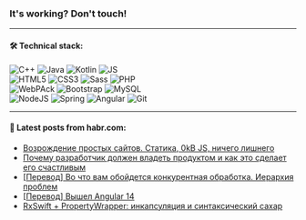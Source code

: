 ### It's working? Don't touch!

---

#### 🛠️ Technical stack:

![C++](https://img.shields.io/badge/C++-informational?logo=c%2B%2B&style=flat&logoColor=white&color=9C033A)
![Java](https://img.shields.io/badge/Java-informational?logo=java&style=flat&logoColor=white&color=007396)
![Kotlin](https://img.shields.io/badge/Kotlin-informational?logo=Kotlin&style=flat&logoColor=white&color=0095D5)
![JS](https://img.shields.io/badge/JS-informational?logo=javaScript&style=flat&logoColor=black&color=F7Df1E) <br>
![HTML5](https://img.shields.io/badge/HTML5-informational?logo=html5&style=flat&logoColor=white&color=E34F26)
![CSS3](https://img.shields.io/badge/CSS3-informational?logo=css3&style=flat&logoColor=white&color=157286)
![Sass](https://img.shields.io/badge/Saas-informational?logo=sass&style=flat&logoColor=white&color=hotpink)
![PHP](https://img.shields.io/badge/PHP-informational?logo=php&style=flat&logoColor=white&color=777BB4) <br>
![WebPAck](https://img.shields.io/badge/WebPack-informational?logo=webPack&style=flat&logoColor=white&color=FF6F00)
![Bootstrap](https://img.shields.io/badge/Bootstrap-informational?logo=Bootstrap&style=flat&logoColor=white&color=7952B3)
![MySQL](https://img.shields.io/badge/MySQL-informational?logo=MySQL&style=flat&logoColor=white&color=00f) <br>
![NodeJS](https://img.shields.io/badge/NodeJS-informational?logo=node.js&style=flat&logoColor=white&color=43853D)
![Spring](https://img.shields.io/badge/Spring-informational?logo=Spring&style=flat&logoColor=white&color=0A9EDC)
![Angular](https://img.shields.io/badge/Vue-informational?logo=vue.js&style=flat&logoColor=white&color=red)
![Git](https://img.shields.io/badge/Git-informational?logo=git&style=flat&logoColor=white&color=darkorange)

___

#### 💬 Latest posts from habr.com:

<!-- BLOG-POST-LIST:START -->
- [Возрождение простых сайтов. Статика, 0kB JS, ничего лишнего](https://habr.com/ru/post/669774/?utm_source=habrahabr&utm_medium=rss&utm_campaign=669774)
- [Почему разработчик должен владеть продуктом и как это сделает его счастливым](https://habr.com/ru/post/671058/?utm_source=habrahabr&utm_medium=rss&utm_campaign=671058)
- [[Перевод] Во что вам обойдется конкурентная обработка. Иерархия проблем](https://habr.com/ru/post/671042/?utm_source=habrahabr&utm_medium=rss&utm_campaign=671042)
- [[Перевод] Вышел Angular 14](https://habr.com/ru/post/670950/?utm_source=habrahabr&utm_medium=rss&utm_campaign=670950)
- [RxSwift + PropertyWrapper: инкапсуляция и синтаксический сахар](https://habr.com/ru/post/671036/?utm_source=habrahabr&utm_medium=rss&utm_campaign=671036)
<!-- BLOG-POST-LIST:END -->
